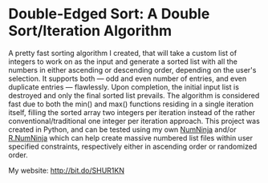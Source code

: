 # Double-Edged Sort: A Double Sort/Iteration Algorithm
 
A pretty fast sorting algorithm I created, that will take a custom list of integers to work on as the input and generate a sorted list with all the numbers in either ascending or descending order, depending on the user's selection. It supports both — odd and even number of entries, and even duplicate entries — flawlessly. Upon completion, the initial input list is destroyed and only the final sorted list prevails. The algorithm is considered fast due to both the min() and max() functions residing in a single iteration itself, filling the sorted array two integers per iteration instead of the rather conventional/traditional one integer per iteration approach. This project was created in Python, and can be tested using my own [NumNinja](https://github.com/SHUR1K-N/NumNinja-Number-Dictionary-Generator) and/or [R.NumNinja](https://github.com/SHUR1K-N/RNumNinja-Random-Number-File-Generator) which can help create massive numbered list files within user specified constraints, respectively either in ascending order or randomized order.

My website: http://bit.do/SHUR1KN
